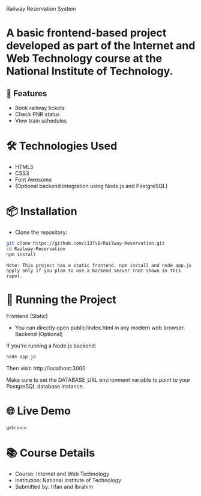 Railway Reservation System

# A basic frontend-based project developed as part of the Internet and Web Technology course at the National Institute of Technology.
## 🚆 Features
- Book railway tickets
- Check PNR status
- View train schedules

# 🛠 Technologies Used
- HTML5
- CSS3
- Font Awesome
- (Optional backend integration using Node.js and PostgreSQL)

# 📦 Installation

- Clone the repository:

```bash
git clone https://github.com/c137v8/Railway-Reservation.git
cd Railway-Reservation
npm install
```
    Note: This project has a static frontend. npm install and node app.js apply only if you plan to use a backend server (not shown in this repo).

# 🚀 Running the Project
Frontend (Static)

- You can directly open public/index.html in any modern web browser.
Backend (Optional)

If you're running a Node.js backend:
```bash
node app.js
```
Then visit: http://localhost:3000

Make sure to set the DATABASE_URL environment variable to point to your PostgreSQL database instance.
# 🌐 Live Demo
url<><>
# 📚 Course Details
- Course: Internet and Web Technology
- Institution: National Institute of Technology
- Submitted by: Irfan and Ibrahim
